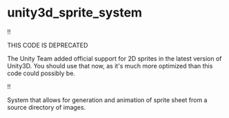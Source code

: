 unity3d_sprite_system
=====================

!! 

THIS CODE IS DEPRECATED

The Unity Team added official support for 2D sprites in the latest version of Unity3D. You should use that now, as it's much more optimized than this code could possibly be.

!!

System that allows for generation and animation of sprite sheet from a source directory of images.

